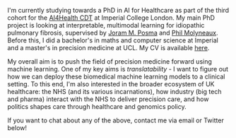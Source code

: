 I'm currently studying towards a PhD in AI for Healthcare as part of the third cohort for the [AI4Health CDT](https://ai4health.io/) at Imperial College London. My main PhD project is looking at interpretable, multimodal learning for idiopathic pulmonary fibrosis, supervised by [Joram M. Posma](https://www.imperial.ac.uk/people/j.posma11) and [Phil Molyneaux](https://www.imperial.ac.uk/people/p.molyneaux). Before this, I did a bachelor's in maths and computer science at Imperial and a master's in precision medicine at UCL. My CV is available [here](../assets/files/CV_270422.pdf).

My overall aim is to push the field of precision medicine forward using machine learning. One of my key aims is *translatability* - I want to figure out how we can deploy these biomedical machine learning models to a clinical setting. To this end, I'm also interested in the broader ecosystem of UK healthcare: the NHS (and its various incarnations), how industry (big tech and pharma) interact with the NHS to deliver precision care, and how politics shapes care through healthcare and genomics policy.

If you want to chat about any of the above, contact me via email or Twitter below!

